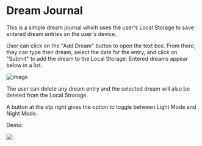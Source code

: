 # Dream Journal

This is a simple dream journal which uses the user's Local Storage to save entered dream entries on the user's device.

User can click on the "Add Dream" button to open the text box. From there, they can type their dream, select the date for the entry, and click on "Submit" to add the dream to the Local Storage. Entered dreams appear below in a list.

![image](https://user-images.githubusercontent.com/85261795/132113233-53f28b12-20ae-42ff-9c16-a229c2e9a02f.png)

The user can delete any dream entry and the selected dream will also be deleted from the Local Strorage.

A button at the otp right gives the option to toggle between Light Mode and Night Mode.

Demo:

![](Dream_Journal_Demo.gif)

